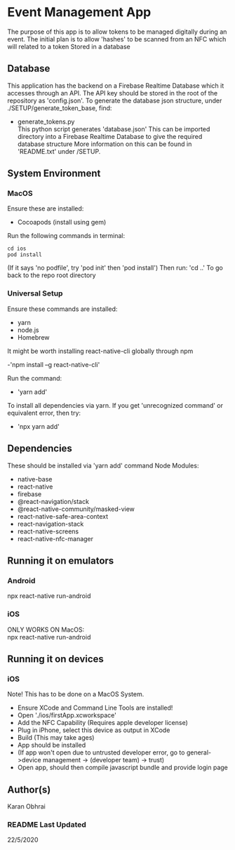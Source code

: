 # Event Management App
The purpose of this app is to allow tokens to be managed digitally during an event.
The initial plan is to allow 'hashes' to be scanned from an NFC which will related to a token
Stored in a database

 ## Database
 This application has the backend on a Firebase Realtime Database which it accesses through an API.
 The API key should be stored in the root of the repository as 'config.json'.
 To generate the database json structure, under ./SETUP/generate_token_base, find:
 * generate_tokens.py  
 This python script generates 'database.json'
 This can be imported directory into a Firebase Realtime Database to give the required database structure
 More information on this can be found in 'README.txt' under /SETUP.

 ## System Environment


 ### MacOS
 Ensure these are installed:
 - Cocoapods (install using gem)


 Run the following commands in terminal:
 ~~~
 cd ios
 pod install
 ~~~
 (If it says 'no podfile', try 'pod init' then 'pod install')
 Then run:
 'cd ..'
 To go back to the repo root directory

 ### Universal Setup
 Ensure these commands are installed:
 - yarn
 - node.js
 - Homebrew

 It might be worth installing react-native-cli globally through npm

 -'npm install –g react-native-cli'

 Run the command:
 - 'yarn add'  

 To install all dependencies via yarn.
 If you get 'unrecognized command' or equivalent error, then try:
 - 'npx yarn add'

 ## Dependencies
 These should be installed via 'yarn add' command
 Node Modules:
 - native-base
 - react-native
 - firebase
 - @react-navigation/stack
 - @react-native-community/masked-view
 - react-native-safe-area-context
 - react-navigation-stack
 - react-native-screens
 - react-native-nfc-manager

 ## Running it on emulators
 ### Android
 npx react-native run-android

 ### iOS
 ONLY WORKS ON MacOS:  
 npx react-native run-android

## Running it on devices
### iOS
Note! This has to be done on a MacOS System.
- Ensure XCode and Command Line Tools are installed!
- Open './ios/firstApp.xcworkspace'
- Add the NFC Capability (Requires apple developer license)
- Plug in iPhone, select this device as output in XCode
- Build (This may take ages)
- App should be installed
- (If app won't open due to untrusted developer error, go to general->device management -> (developer team) -> trust)
- Open app, should then compile javascript bundle and provide login page

 ## Author(s)
 Karan Obhrai

 ### README Last Updated
 22/5/2020
